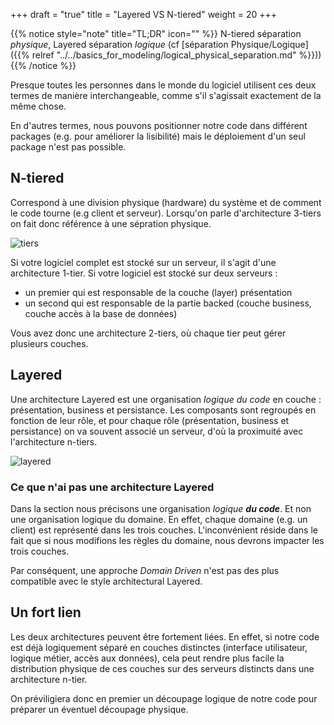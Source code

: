 +++
draft = "true"
title = "Layered VS N-tiered"
weight = 20
+++

{{% notice style="note" title="TL;DR" icon="" %}}
N-tiered séparation *physique*, Layered séparation *logique* (cf [séparation Physique/Logique]({{% relref "../../basics_for_modeling/logical_physical_separation.md" %}}))
{{% /notice %}}

Presque toutes les personnes dans le monde du logiciel utilisent ces deux termes de manière interchangeable, comme s'il s'agissait exactement de la même chose. 

En d'autres termes, nous pouvons positionner notre code dans différent packages (e.g. pour améliorer la lisibilité) mais le déploiement d'un seul package n'est pas possible.


## N-tiered
Correspond à une division physique (hardware) du système et de comment le code tourne (e.g client et serveur). 
Lorsqu'on parle d'architecture 3-tiers on fait donc référence à une sépration physique.

![tiers](https://librecours.net/module/culture/langages-du-web/pres/res/servers.png?width=30pc)

Si votre logiciel complet est stocké sur un serveur, il s'agit d'une architecture 1-tier. Si votre logiciel est stocké sur deux serveurs :
- un premier qui est responsable de la couche (layer) présentation
- un second qui est responsable de la partie backed (couche business, couche accès à la base de données)

Vous avez donc une architecture 2-tiers, où chaque tier peut gérer plusieurs couches.

## Layered
Une architecture Layered est une organisation *logique du code* en couche : présentation, business et persistance. Les composants sont regroupés en fonction de leur rôle, et pour chaque rôle (présentation, business et persistance) on va souvent associé un serveur, d'où la proximuité avec l'architecture n-tiers.


![layered](https://www.oreilly.com/api/v2/epubs/9781491971437/files/assets/sapr_0101.png?width=30pc)


### Ce que n'ai pas une architecture Layered
Dans la section nous précisons une organisation *logique **du code***. Et non une organisation logique du domaine. En effet, chaque domaine (e.g. un client) est représenté dans les trois couches. L'inconvénient réside dans le fait que si nous modifions les règles du domaine, nous devrons impacter les trois couches.

Par conséquent, une approche *Domain Driven* n'est pas des plus compatible avec le style architectural Layered.


## Un fort lien
Les deux architectures peuvent être fortement liées. En effet, si notre code est déjà logiquement séparé en couches distinctes (interface utilisateur, logique métier, accès aux données), cela peut rendre plus facile la distribution physique de ces couches sur des serveurs distincts dans une architecture n-tier.

On préviligiera donc en premier un découpage logique de notre code pour préparer un éventuel découpage physique.
